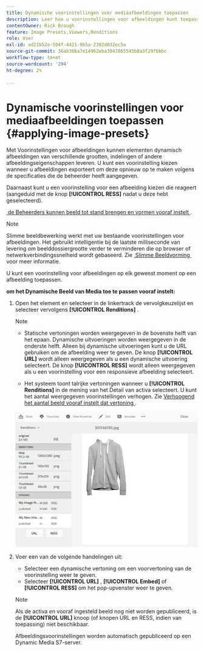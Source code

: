 ```yaml
---
title: Dynamische voorinstellingen voor mediaafbeeldingen toepassen
description: Leer hoe u voorinstellingen voor afbeeldingen kunt toepassen in Dynamische media.
contentOwner: Rick Brough
feature: Image Presets,Viewers,Renditions
role: User
exl-id: ad21b52e-594f-4421-9b5a-2382d032ec5a
source-git-commit: 36ab36ba7e14962eba3947865545b8a3f29f6bbc
workflow-type: tm+mt
source-wordcount: '294'
ht-degree: 2%

---
```


# Dynamische voorinstellingen voor mediaafbeeldingen toepassen {#applying-image-presets}

Met Voorinstellingen voor afbeeldingen kunnen elementen dynamisch afbeeldingen van verschillende grootten, indelingen of andere afbeeldingseigenschappen leveren. U kunt een voorinstelling kiezen wanneer u afbeeldingen exporteert om deze opnieuw op te maken volgens de specificaties die de beheerder heeft aangegeven.

Daarnaast kunt u een voorinstelling voor een afbeelding kiezen die reageert (aangeduid met de knop **[!UICONTROL RESS]** nadat u deze hebt geselecteerd).

[&#x200B; de Beheerders kunnen beeld tot stand brengen en vormen vooraf instelt &#x200B;](managing-image-presets.md).

>[!NOTE]
>
>Slimme beeldbewerking werkt met uw bestaande voorinstellingen voor afbeeldingen. Het gebruikt intelligentie bij de laatste milliseconde van levering om beelddossiergrootte verder te verminderen die op browser of netwerkverbindingssnelheid wordt gebaseerd. Zie [&#x200B; Slimme Beeldvorming &#x200B;](imaging-faq.md) voor meer informatie.

U kunt een voorinstelling voor afbeeldingen op elk gewenst moment op een afbeelding toepassen.

**om het Dynamische Beeld van Media toe te passen vooraf instelt:**

1. Open het element en selecteer in de linkertrack de vervolgkeuzelijst en selecteer vervolgens **[!UICONTROL Renditions]** .

   >[!NOTE]
   >
   >* Statische vertoningen worden weergegeven in de bovenste helft van het epaan. Dynamische uitvoeringen worden weergegeven in de onderste helft. Alleen bij dynamische uitvoeringen kunt u de URL gebruiken om de afbeelding weer te geven. De knop **[!UICONTROL URL]** wordt alleen weergegeven als u een dynamische uitvoering selecteert. De knop **[!UICONTROL RESS]** wordt alleen weergegeven als u een voorinstelling voor een responsieve afbeelding selecteert.
   >
   >* Het systeem toont talrijke vertoningen wanneer u **[!UICONTROL Renditions]** in de mening van het Detail van activa selecteert. U kunt het aantal weergegeven voorinstellingen verhogen. Zie [&#x200B; Verhoogend het aantal beeld vooraf instelt dat vertoning &#x200B;](managing-image-presets.md#increasing-or-decreasing-the-number-of-image-presets-that-display).

   ![&#x200B; chlimage_1-208 &#x200B;](assets/chlimage_1-208.png)

1. Voer een van de volgende handelingen uit:

   * Selecteer een dynamische vertoning om een voorvertoning van de voorinstelling weer te geven.
   * Selecteer **[!UICONTROL URL]** , **[!UICONTROL Embed]** of **[!UICONTROL RESS]** om het pop-upvenster weer te geven.

   >[!NOTE]
   >
   >Als de activa *en* vooraf ingesteld beeld nog niet worden gepubliceerd, is de **[!UICONTROL URL]** knoop (of knopen URL en RESS, indien van toepassing) niet beschikbaar.
   >
   >Afbeeldingsvoorinstellingen worden automatisch gepubliceerd op een Dynamic Media S7-server.
